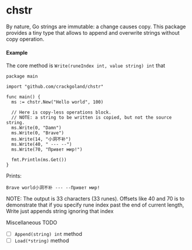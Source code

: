 # chstr
By nature, Go strings are immutable: a change causes copy. This package provides a tiny type that allows to append and overwrite strings without copy operation.

#### Example

The core method is `Write(runeIndex int, value string) int` that

    package main

    import "github.com/crackgoland/chstr"

    func main() {
      ms := chstr.New("Hello world", 100)
      
      // Here is copy-less operations block. 
      // NOTE: a string to be written is copied, but not the source string.
      ms.Write(0, "Damn")
      ms.Write(0, "Brave")
      ms.Write(14, "小洞不补")
      ms.Write(40, " --- --")
      ms.Write(70, "Привет мир!")
      
      fmt.Println(ms.Get())
    }
    
Prints:

    Brave world小洞不补 --- --Привет мир!
    
NOTE: The output is 33 characters (33 runes). Offsets like 40 and 70 is to demonstrate that if you specify rune index past the end of current length, Write just appends string ignoring that index

Miscellaneous TODO
- [ ] `Append(string) int` method
- [ ] `Load(*string)` method
